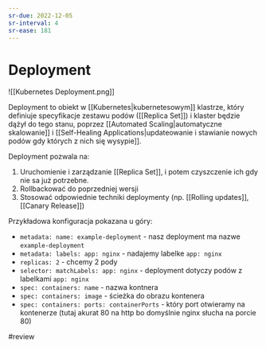 ```yaml
---
sr-due: 2022-12-05
sr-interval: 4
sr-ease: 181
---
```


# Deployment

![[Kubernetes Deployment.png]]

Deployment to obiekt w [[Kubernetes|kubernetesowym]] klastrze, który definiuje specyfikacje zestawu podów ([[Replica Set]]) i klaster będzie dążył do tego stanu, poprzez [[Automated Scaling|automatyczne skalowanie]] i [[Self-Healing Applications|updateowanie i stawianie nowych podów gdy których z nich się wysypie]].

Deployment pozwala na:
1. Uruchomienie i zarządzanie [[Replica Set]], i potem czyszczenie ich gdy nie sa już potrzebne.
2. Rollbackować do poprzedniej wersji
3. Stosować odpowiednie techniki deploymenty (np. [[Rolling updates]], [[Canary Release]])

Przykładowa konfiguracja pokazana u góry:
- `metadata: name: example-deployment` - nasz deployment ma nazwe `example-deployment`
- `metadata: labels: app: nginx` -  nadajemy labelke `app: nginx`
- `replicas: 2` - chcemy 2 pody
- `selector: matchLabels: app: nginx` - deployment dotyczy podów z labelkami `app: nginx` 
- `spec: containers: name` - nazwa kontnera
- `spec: containers: image` - ścieżka do obrazu kontenera
- `spec: containers: ports: containerPorts` - który port otwieramy na kontenerze (tutaj akurat 80 na http bo domyślnie nginx słucha na porcie 80)

#review 